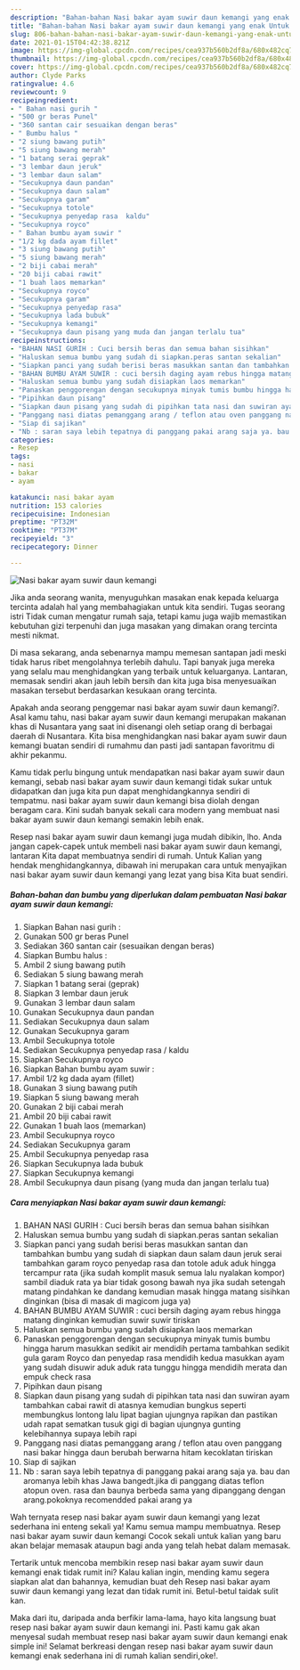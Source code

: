 ```yaml
---
description: "Bahan-bahan Nasi bakar ayam suwir daun kemangi yang enak Untuk Jualan"
title: "Bahan-bahan Nasi bakar ayam suwir daun kemangi yang enak Untuk Jualan"
slug: 806-bahan-bahan-nasi-bakar-ayam-suwir-daun-kemangi-yang-enak-untuk-jualan
date: 2021-01-15T04:42:38.821Z
image: https://img-global.cpcdn.com/recipes/cea937b560b2df8a/680x482cq70/nasi-bakar-ayam-suwir-daun-kemangi-foto-resep-utama.jpg
thumbnail: https://img-global.cpcdn.com/recipes/cea937b560b2df8a/680x482cq70/nasi-bakar-ayam-suwir-daun-kemangi-foto-resep-utama.jpg
cover: https://img-global.cpcdn.com/recipes/cea937b560b2df8a/680x482cq70/nasi-bakar-ayam-suwir-daun-kemangi-foto-resep-utama.jpg
author: Clyde Parks
ratingvalue: 4.6
reviewcount: 9
recipeingredient:
- " Bahan nasi gurih "
- "500 gr beras Punel"
- "360 santan cair sesuaikan dengan beras"
- " Bumbu halus "
- "2 siung bawang putih"
- "5 siung bawang merah"
- "1 batang serai geprak"
- "3 lembar daun jeruk"
- "3 lembar daun salam"
- "Secukupnya daun pandan"
- "Secukupnya daun salam"
- "Secukupnya garam"
- "Secukupnya totole"
- "Secukupnya penyedap rasa  kaldu"
- "Secukupnya royco"
- " Bahan bumbu ayam suwir "
- "1/2 kg dada ayam fillet"
- "3 siung bawang putih"
- "5 siung bawang merah"
- "2 biji cabai merah"
- "20 biji cabai rawit"
- "1 buah laos memarkan"
- "Secukupnya royco"
- "Secukupnya garam"
- "Secukupnya penyedap rasa"
- "Secukupnya lada bubuk"
- "Secukupnya kemangi"
- "Secukupnya daun pisang yang muda dan jangan terlalu tua"
recipeinstructions:
- "BAHAN NASI GURIH : Cuci bersih beras dan semua bahan sisihkan"
- "Haluskan semua bumbu yang sudah di siapkan.peras santan sekalian"
- "Siapkan panci yang sudah berisi beras masukkan santan dan tambahkan bumbu yang sudah di siapkan daun salam daun jeruk serai tambahkan garam royco penyedap rasa dan totole aduk aduk hingga tercampur rata (jika sudah komplit masuk semua lalu nyalakan kompor) sambil diaduk rata ya biar tidak gosong bawah nya jika sudah setengah matang pindahkan ke dandang kemudian masak hingga matang sisihkan dinginkan (bisa di masak di magicom juga ya)"
- "BAHAN BUMBU AYAM SUWIR : cuci bersih daging ayam rebus hingga matang dinginkan kemudian suwir suwir tiriskan"
- "Haluskan semua bumbu yang sudah disiapkan laos memarkan"
- "Panaskan penggorengan dengan secukupnya minyak tumis bumbu hingga harum masukkan sedikit air mendidih pertama tambahkan sedikit gula garam Royco dan penyedap rasa mendidih kedua masukkan ayam yang sudah disuwir aduk aduk rata tunggu hingga mendidih merata dan empuk check rasa"
- "Pipihkan daun pisang"
- "Siapkan daun pisang yang sudah di pipihkan tata nasi dan suwiran ayam tambahkan cabai rawit di atasnya kemudian bungkus seperti membungkus lontong lalu lipat bagian ujungnya rapikan dan pastikan udah rapat sematkan tusuk gigi di bagian ujungnya gunting kelebihannya supaya lebih rapi"
- "Panggang nasi diatas pemanggang arang / teflon atau oven panggang nasi bakar hingga daun berubah berwarna hitam kecoklatan tiriskan"
- "Siap di sajikan"
- "Nb : saran saya lebih tepatnya di panggang pakai arang saja ya. bau dan aromanya lebih khas Jawa bangedt.jika di panggang diatas teflon atopun oven. rasa dan baunya berbeda sama yang dipanggang dengan arang.pokoknya recomendded pakai arang ya"
categories:
- Resep
tags:
- nasi
- bakar
- ayam

katakunci: nasi bakar ayam 
nutrition: 153 calories
recipecuisine: Indonesian
preptime: "PT32M"
cooktime: "PT37M"
recipeyield: "3"
recipecategory: Dinner

---
```



![Nasi bakar ayam suwir daun kemangi](https://img-global.cpcdn.com/recipes/cea937b560b2df8a/680x482cq70/nasi-bakar-ayam-suwir-daun-kemangi-foto-resep-utama.jpg)

Jika anda seorang wanita, menyuguhkan masakan enak kepada keluarga tercinta adalah hal yang membahagiakan untuk kita sendiri. Tugas seorang istri Tidak cuman mengatur rumah saja, tetapi kamu juga wajib memastikan kebutuhan gizi terpenuhi dan juga masakan yang dimakan orang tercinta mesti nikmat.

Di masa  sekarang, anda sebenarnya mampu memesan santapan jadi meski tidak harus ribet mengolahnya terlebih dahulu. Tapi banyak juga mereka yang selalu mau menghidangkan yang terbaik untuk keluarganya. Lantaran, memasak sendiri akan jauh lebih bersih dan kita juga bisa menyesuaikan masakan tersebut berdasarkan kesukaan orang tercinta. 



Apakah anda seorang penggemar nasi bakar ayam suwir daun kemangi?. Asal kamu tahu, nasi bakar ayam suwir daun kemangi merupakan makanan khas di Nusantara yang saat ini disenangi oleh setiap orang di berbagai daerah di Nusantara. Kita bisa menghidangkan nasi bakar ayam suwir daun kemangi buatan sendiri di rumahmu dan pasti jadi santapan favoritmu di akhir pekanmu.

Kamu tidak perlu bingung untuk mendapatkan nasi bakar ayam suwir daun kemangi, sebab nasi bakar ayam suwir daun kemangi tidak sukar untuk didapatkan dan juga kita pun dapat menghidangkannya sendiri di tempatmu. nasi bakar ayam suwir daun kemangi bisa diolah dengan beragam cara. Kini sudah banyak sekali cara modern yang membuat nasi bakar ayam suwir daun kemangi semakin lebih enak.

Resep nasi bakar ayam suwir daun kemangi juga mudah dibikin, lho. Anda jangan capek-capek untuk membeli nasi bakar ayam suwir daun kemangi, lantaran Kita dapat membuatnya sendiri di rumah. Untuk Kalian yang hendak menghidangkannya, dibawah ini merupakan cara untuk menyajikan nasi bakar ayam suwir daun kemangi yang lezat yang bisa Kita buat sendiri.

<!--inarticleads1-->

##### Bahan-bahan dan bumbu yang diperlukan dalam pembuatan Nasi bakar ayam suwir daun kemangi:

1. Siapkan  Bahan nasi gurih :
1. Gunakan 500 gr beras Punel
1. Sediakan 360 santan cair (sesuaikan dengan beras)
1. Siapkan  Bumbu halus :
1. Ambil 2 siung bawang putih
1. Sediakan 5 siung bawang merah
1. Siapkan 1 batang serai (geprak)
1. Siapkan 3 lembar daun jeruk
1. Gunakan 3 lembar daun salam
1. Gunakan Secukupnya daun pandan
1. Sediakan Secukupnya daun salam
1. Gunakan Secukupnya garam
1. Ambil Secukupnya totole
1. Sediakan Secukupnya penyedap rasa / kaldu
1. Siapkan Secukupnya royco
1. Siapkan  Bahan bumbu ayam suwir :
1. Ambil 1/2 kg dada ayam (fillet)
1. Gunakan 3 siung bawang putih
1. Siapkan 5 siung bawang merah
1. Gunakan 2 biji cabai merah
1. Ambil 20 biji cabai rawit
1. Gunakan 1 buah laos (memarkan)
1. Ambil Secukupnya royco
1. Sediakan Secukupnya garam
1. Ambil Secukupnya penyedap rasa
1. Siapkan Secukupnya lada bubuk
1. Siapkan Secukupnya kemangi
1. Ambil Secukupnya daun pisang (yang muda dan jangan terlalu tua)




<!--inarticleads2-->

##### Cara menyiapkan Nasi bakar ayam suwir daun kemangi:

1. BAHAN NASI GURIH : Cuci bersih beras dan semua bahan sisihkan
1. Haluskan semua bumbu yang sudah di siapkan.peras santan sekalian
1. Siapkan panci yang sudah berisi beras masukkan santan dan tambahkan bumbu yang sudah di siapkan daun salam daun jeruk serai tambahkan garam royco penyedap rasa dan totole aduk aduk hingga tercampur rata (jika sudah komplit masuk semua lalu nyalakan kompor) sambil diaduk rata ya biar tidak gosong bawah nya jika sudah setengah matang pindahkan ke dandang kemudian masak hingga matang sisihkan dinginkan (bisa di masak di magicom juga ya)
1. BAHAN BUMBU AYAM SUWIR : cuci bersih daging ayam rebus hingga matang dinginkan kemudian suwir suwir tiriskan
1. Haluskan semua bumbu yang sudah disiapkan laos memarkan
1. Panaskan penggorengan dengan secukupnya minyak tumis bumbu hingga harum masukkan sedikit air mendidih pertama tambahkan sedikit gula garam Royco dan penyedap rasa mendidih kedua masukkan ayam yang sudah disuwir aduk aduk rata tunggu hingga mendidih merata dan empuk check rasa
1. Pipihkan daun pisang
1. Siapkan daun pisang yang sudah di pipihkan tata nasi dan suwiran ayam tambahkan cabai rawit di atasnya kemudian bungkus seperti membungkus lontong lalu lipat bagian ujungnya rapikan dan pastikan udah rapat sematkan tusuk gigi di bagian ujungnya gunting kelebihannya supaya lebih rapi
1. Panggang nasi diatas pemanggang arang / teflon atau oven panggang nasi bakar hingga daun berubah berwarna hitam kecoklatan tiriskan
1. Siap di sajikan
1. Nb : saran saya lebih tepatnya di panggang pakai arang saja ya. bau dan aromanya lebih khas Jawa bangedt.jika di panggang diatas teflon atopun oven. rasa dan baunya berbeda sama yang dipanggang dengan arang.pokoknya recomendded pakai arang ya




Wah ternyata resep nasi bakar ayam suwir daun kemangi yang lezat sederhana ini enteng sekali ya! Kamu semua mampu membuatnya. Resep nasi bakar ayam suwir daun kemangi Cocok sekali untuk kalian yang baru akan belajar memasak ataupun bagi anda yang telah hebat dalam memasak.

Tertarik untuk mencoba membikin resep nasi bakar ayam suwir daun kemangi enak tidak rumit ini? Kalau kalian ingin, mending kamu segera siapkan alat dan bahannya, kemudian buat deh Resep nasi bakar ayam suwir daun kemangi yang lezat dan tidak rumit ini. Betul-betul taidak sulit kan. 

Maka dari itu, daripada anda berfikir lama-lama, hayo kita langsung buat resep nasi bakar ayam suwir daun kemangi ini. Pasti kamu gak akan menyesal sudah membuat resep nasi bakar ayam suwir daun kemangi enak simple ini! Selamat berkreasi dengan resep nasi bakar ayam suwir daun kemangi enak sederhana ini di rumah kalian sendiri,oke!.

